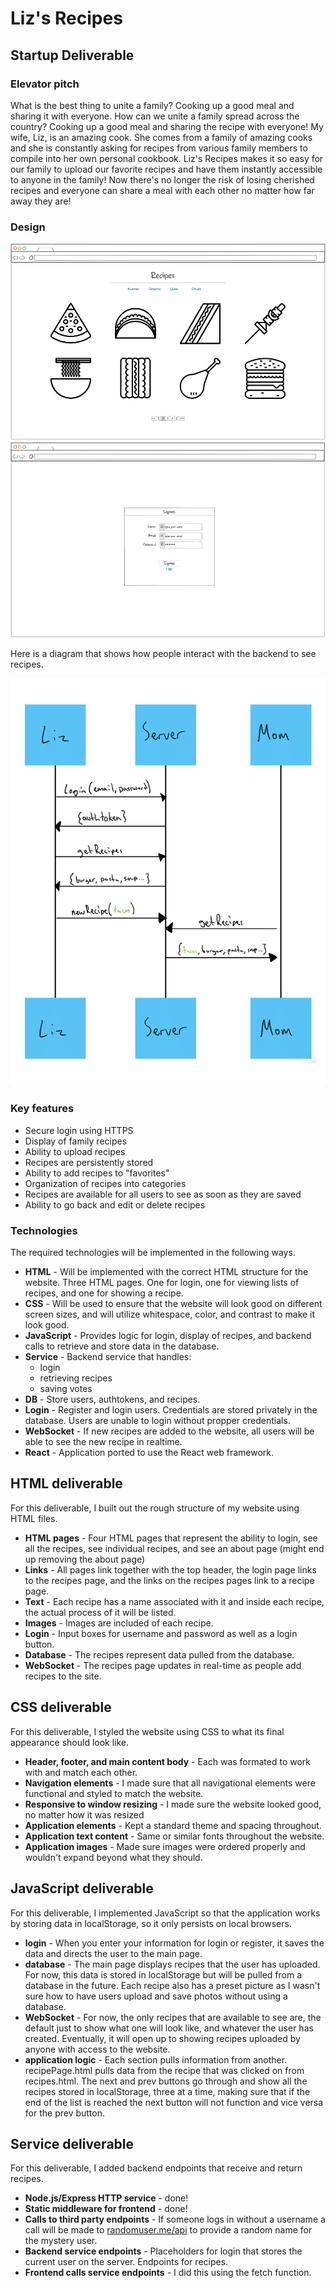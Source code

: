 # Liz's Recipes

## Startup Deliverable

### Elevator pitch

What is the best thing to unite a family? Cooking up a good meal and sharing it with everyone. How can we unite a family spread across the country? Cooking up a good meal and sharing the recipe with everyone! My wife, Liz, is an amazing cook. She comes from a family of amazing cooks and she is constantly asking for recipes from various family members to compile into her own personal cookbook. Liz's Recipes makes it so easy for our family to upload our favorite recipes and have them instantly accessible to anyone in the family! Now there's no longer the risk of losing cherished recipes and everyone can share a meal with each other no matter how far away they are!

### Design

![mockMainPage](mockMainPage.png)
![mockSignIn](mockSignIn.png)


Here is a diagram that shows how people interact with the backend to see recipes.


![ServerDesign](ServerDesign.png)

### Key features

- Secure login using HTTPS
- Display of family recipes
- Ability to upload recipes
- Recipes are persistently stored
- Ability to add recipes to "favorites"
- Organization of recipes into categories
- Recipes are available for all users to see as soon as they are saved
- Ability to go back and edit or delete recipes

### Technologies

The required technologies will be implemented in the following ways.

- **HTML** - Will be implemented with the correct HTML structure for the website. Three HTML pages. One for login, one for viewing lists of recipes, and one for showing a recipe.
- **CSS** - Will be used to ensure that the website will look good on different screen sizes, and will utilize whitespace, color, and contrast to make it look good.
- **JavaScript** - Provides logic for login, display of recipes, and backend calls to retrieve and store data in the database.
- **Service** - Backend service that handles:
  - login
  - retrieving recipes
  - saving votes
- **DB** - Store users, authtokens, and recipes.
- **Login** - Register and login users. Credentials are stored privately in the database. Users are unable to login without propper credentials. 
- **WebSocket** - If new recipes are added to the website, all users will be able to see the new recipe in realtime.
- **React** - Application ported to use the React web framework.

## HTML deliverable 

For this deliverable, I built out the rough structure of my website using HTML files.

- **HTML pages** - Four HTML pages that represent the ability to login, see all the recipes, see individual recipes, and see an about page (might end up removing the about page)
- **Links** - All pages link together with the top header, the login page links to the recipes page, and the links on the recipes pages link to a recipe page.
- **Text** - Each recipe has a name associated with it and inside each recipe, the actual process of it will be listed.
- **Images** - Images are included of each recipe.
- **Login** - Input boxes for username and password as well as a login button.
- **Database** - The recipes represent data pulled from the database.
- **WebSocket** - The recipes page updates in real-time as people add recipes to the site.

## CSS deliverable

For this deliverable, I styled the website using CSS to what its final appearance should look like.

- **Header, footer, and main content body** - Each was formated to work with and match each other.
- **Navigation elements** - I made sure that all navigational elements were functional and styled to match the website.
- **Responsive to window resizing** - I made sure the website looked good, no matter how it was resized
- **Application elements** - Kept a standard theme and spacing throughout. 
- **Application text content** - Same or similar fonts throughout the website. 
- **Application images** - Made sure images were ordered properly and wouldn't expand beyond what they should.

## JavaScript deliverable

For this deliverable, I implemented JavaScript so that the application works by storing data in localStorage, so it only persists on local browsers.

- **login** - When you enter your information for login or register, it saves the data and directs the user to the main page.
- **database** - The main page displays recipes that the user has uploaded. For now, this data is stored in localStorage but will be pulled from a database in the future. Each recipe also has a preset picture as I wasn't sure how to have users upload and save photos without using a database.
- **WebSocket** - For now, the only recipes that are available to see are, the default just to show what one will look like, and whatever the user has created. Eventually, it will open up to showing recipes uploaded by anyone with access to the website.
- **application logic** - Each section pulls information from another. recipePage.html pulls data from the recipe that was clicked on from recipes.html. The next and prev buttons go through and show all the recipes stored in localStorage, three at a time, making sure that if the end of the list is reached the next button will not function and vice versa for the prev button.

## Service deliverable

For this deliverable, I added backend endpoints that receive and return recipes.

- **Node.js/Express HTTP service** - done!
- **Static middleware for frontend** - done!
- **Calls to third party endpoints** - If someone logs in without a username a call will be made to [randomuser.me/api](https://randomuser.me/api/) to provide a random name for the mystery user.
- **Backend service endpoints** - Placeholders for login that stores the current user on the server. Endpoints for recipes.
- **Frontend calls service endpoints** - I did this using the fetch function. 
































